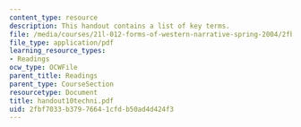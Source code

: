 ```yaml
---
content_type: resource
description: This handout contains a list of key terms.
file: /media/courses/21l-012-forms-of-western-narrative-spring-2004/2fbf7033b37976641cfdb50ad4d424f3_handout10techni.pdf
file_type: application/pdf
learning_resource_types:
- Readings
ocw_type: OCWFile
parent_title: Readings
parent_type: CourseSection
resourcetype: Document
title: handout10techni.pdf
uid: 2fbf7033-b379-7664-1cfd-b50ad4d424f3
---
```


